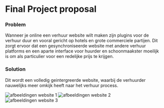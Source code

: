 # Final Project proposal

### Problem
Wanneer je online een verhuur website wilt maken zijn plugins voor de verhuur duur en vooral gericht op hotels en grote commerciele partijen. 
Dit zorgt ervoor dat een gesynchroniseerde website met andere verhuur platforms en een aparte interface voor huurder en schoonmaakster moeilijk is om als particulier voor een redelijke prijs te krijgen.


### Solution
Dit wordt een volledig geintergreerde website, waarbij de verhuurder nauwelijks meer omkijk heeft naar het verhuur process. 

![afbeeldingen website 1](doc/afb1.png)
![afbeeldingen website 2](doc/afb2.png)
![afbeeldingen website 3](doc/afb3.png)